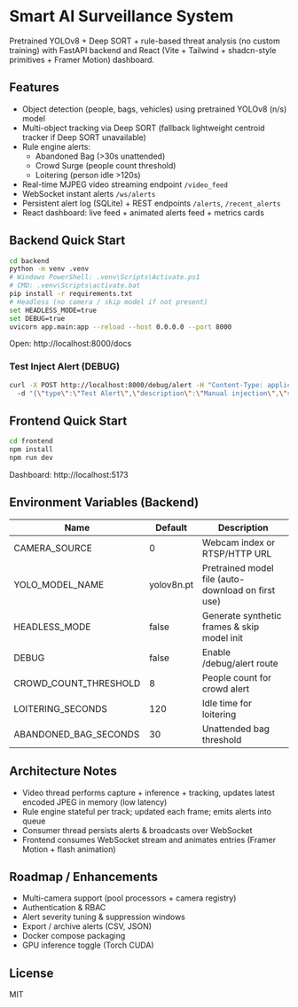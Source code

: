 # Smart AI Surveillance System

Pretrained YOLOv8 + Deep SORT + rule-based threat analysis (no custom training) with FastAPI backend and React (Vite + Tailwind + shadcn-style primitives + Framer Motion) dashboard.

## Features
- Object detection (people, bags, vehicles) using pretrained YOLOv8 (n/s) model
- Multi-object tracking via Deep SORT (fallback lightweight centroid tracker if Deep SORT unavailable)
- Rule engine alerts:
  - Abandoned Bag (>30s unattended)
  - Crowd Surge (people count threshold)
  - Loitering (person idle >120s)
- Real-time MJPEG video streaming endpoint `/video_feed`
- WebSocket instant alerts `/ws/alerts`
- Persistent alert log (SQLite) + REST endpoints `/alerts`, `/recent_alerts`
- React dashboard: live feed + animated alerts feed + metrics cards

## Backend Quick Start
```bash
cd backend
python -m venv .venv
# Windows PowerShell: .venv\Scripts\Activate.ps1
# CMD: .venv\Scripts\activate.bat
pip install -r requirements.txt
# Headless (no camera / skip model if not present)
set HEADLESS_MODE=true
set DEBUG=true
uvicorn app.main:app --reload --host 0.0.0.0 --port 8000
```
Open: http://localhost:8000/docs

### Test Inject Alert (DEBUG)
```bash
curl -X POST http://localhost:8000/debug/alert -H "Content-Type: application/json" ^
  -d "{\"type\":\"Test Alert\",\"description\":\"Manual injection\",\"severity\":\"low\"}"
```

## Frontend Quick Start
```bash
cd frontend
npm install
npm run dev
```
Dashboard: http://localhost:5173

## Environment Variables (Backend)
| Name | Default | Description |
|------|---------|-------------|
| CAMERA_SOURCE | 0 | Webcam index or RTSP/HTTP URL |
| YOLO_MODEL_NAME | yolov8n.pt | Pretrained model file (auto-download on first use) |
| HEADLESS_MODE | false | Generate synthetic frames & skip model init |
| DEBUG | false | Enable /debug/alert route |
| CROWD_COUNT_THRESHOLD | 8 | People count for crowd alert |
| LOITERING_SECONDS | 120 | Idle time for loitering |
| ABANDONED_BAG_SECONDS | 30 | Unattended bag threshold |

## Architecture Notes
- Video thread performs capture + inference + tracking, updates latest encoded JPEG in memory (low latency)
- Rule engine stateful per track; updated each frame; emits alerts into queue
- Consumer thread persists alerts & broadcasts over WebSocket
- Frontend consumes WebSocket stream and animates entries (Framer Motion + flash animation)

## Roadmap / Enhancements
- Multi-camera support (pool processors + camera registry)
- Authentication & RBAC
- Alert severity tuning & suppression windows
- Export / archive alerts (CSV, JSON)
- Docker compose packaging
- GPU inference toggle (Torch CUDA)

## License
MIT

